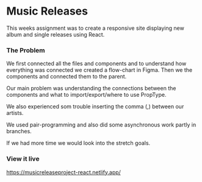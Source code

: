 # Music Releases

This weeks assignment was to create a responsive site displaying new album and single releases using React.

### The Problem

We first connected all the files and components and to understand how everything was connected we created a flow-chart in Figma. Then we the components and connected them to the parent. 

Our main problem was understanding the connections between the components and what to import/export/where to use PropType. 

We also experienced som trouble inserting the comma (,) between our artists.

We used pair-programming and also did some asynchronous work partly in branches.

If we had more time we would look into the stretch goals.

### View it live

https://musicreleaseproject-react.netlify.app/